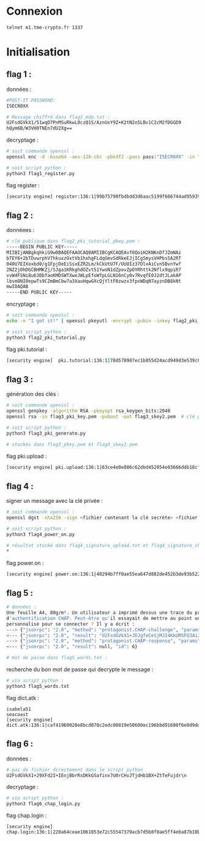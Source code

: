 # Connexion
```bash
telnet m1.tme-crypto.fr 1337
```

# Initialisation

## flag 1 :

données :
```bash
#POST-IT PASSWORD: 
ISECR0XX

# Message chiffré dans flag1_mdp.txt :
U2FsdGVkX1/51wqD7PnMSuRkwL8czQ1S/AznUxY9Z+K2tN2o5LBv1C2cM2fDGGD9
hQym6B/W3VH0TNEn7dU2Xg==
```

decryptage :
```bash
# soit commande openssl :
openssl enc -d -base64 -aes-128-cbc -pbkdf2 -pass pass:"ISECR0XX" -in flag1_mdp.txt

# soit script python :
python3 flag1_register.py
```

flag register :
```bash
[security engine] register:136:1|99b75790fbdbdd3d6aac5199f666744ad95939df184fe9d9bae148672833729d
```


## flag 2 :

donnéees :
```bash
# clé publique dans flag2_pki_tutorial_pkey.pem :
-----BEGIN PUBLIC KEY-----
MIIBIjANBgkqhkiG9w0BAQEFAAOCAQ8AMIIBCgKCAQEAvfOQoiH2KNKnDfJZmNAz
bTEY6+2bTDvwrphV7hkuxzOxtVb1hxhgFLdqGmvSdRkeEJjICgSmysVHPbs5A2RT
040U7EIXoxbd0/g1FpjDeEiSsxEZR2Lm/kCkUtU7F/UUUIz37DlxAiCvn5BvnYwf
2NZ2j0hDGCBHMKZj/SJga1KRkghdOZvtS1YwoN1dZpovZpOYRhttk2Nflx9qpiR7
vvW4FSNi8u63DbfaoKMDSWTXweJWLpEfoWfpLGLN16nCy0v7RvqfE0J2dtJLakAP
lbsm8NI0epwTs9CZmBmCbw7a3XauHqwGXcQjYltF0zwzx3fpxWDqN7ayznDB8kNt
mwIDAQAB
-----END PUBLIC KEY-----
```

encryptage :
```bash
# soit commande openssl :
echo -n "I got it!" | openssl pkeyutl -encrypt -pubin -inkey flag2_pki_tutorial_key.pem | xxd -p | tr -d '\n'

# soit script python :
python3 flag2_pki_tutorial.py
```
flag pki.tutorial :
```bash
[security engine]  pki.tutorial:136:1|78d578987ec1b855d24acd949d3e539c0e014982e4050cfb0add6e9dea3e40ce
```


## flag 3 :

génération des clés :
```bash
# soit commande openssl :
openssl genpkey -algorithm RSA -pkeyopt rsa_keygen_bits:2048
openssl rsa -in flag3_pki_key.pem -pubout -out flag3_skey2.pem  # clé publique

# soit script python :
python3 flag3_pki_generate.py

# stockés dans flag3_pkey.pem et flag3_skey2.pem
```

flag pki.upload :
```bash
[security engine] pki.upload:136:1|63ce4e0e806c62dbd452054e03666ddb18cfa88833ef4950701dab7cb0fb0fb8
```

## flag 4 :

signer un message avec la clé privée :
```bash
# soit commande openssl :
openssl dgst -sha256 -sign <fichier contenant la clé secrète> <fichier contenant le message> | xxd -p -c 256 > <fichier pour contenir le msg signé>

# soit script python :
python3 flag4_power_on.py

# résultat stocké dans flag4_signature_upload.txt et flag4_signature_challenge.txt
*
```
flag power.on :

```bash
[security engine] power.on:136:1|40294b7ff0ae55ea647d882de452b3de93b5226d6eff895f7abc1abcba5b89df
```


## flag 5 :

```bash
# données :
Une feuille A4, 80g/m². Un utilisateur a imprimé dessus une trace du protocole 
d'authentification CHAP. Peut-être qu'il essayait de mettre au point un client
personnalisé pour se connecter ? Il y a écrit :
---> {"jsonrpc": "2.0", "method": "protagonist.CHAP-challenge", "params": {"world_id": "8bef1547cc426dea0b72577e78cf6172", "username": "isabela51"}, "id": 5}
<--- {"jsonrpc": "2.0", "result": "U2FsdGVkX1+JDJgfeCeSjMJI4KkUMSFQ3Ai2ZyUFIAeyeabQ2JYbfJt66sUKMfur\n", "id": 5}
---> {"jsonrpc": "2.0", "method": "protagonist.CHAP-response", "params": {"world_id": "8bef1547cc426dea0b72577e78cf6172", "response": "snood wafts lusts niece bulgy"}, "id": 6}
<--- {"jsonrpc": "2.0", "result": null, "id": 6}

# mot de passe dans flag5_words.txt :
```

recherche du bon mot de passe qui decrypte le message :
```bash
# via script python :
python3 flag5_words.txt
```

flag dict.atk :
```
isabela51
seacoast
[security engine] dict.atk:136:1|caf41960020e8bcd070c2edc00819e50600ec196bbd91680f6e0d9dda67f8c44
```

## flag 6 :

données :
```bash
# pas de fichier directement dans le script python
U2FsdGVkX1+29XFd2I+IEnjBbrRsDKkGSafinx7U0rCHvJTjdHb1BX+ZtTeFujdr\n
```

decryptage :
```bash
# via script python :
python3 flag6_chap_login.py 

```

flag chap.login :
```
[security engine] chap.login:136:1|220a64ceae1061053e72c55547379acb7d5b8f0ae5ff4eba87b10b146808eb4d
```	